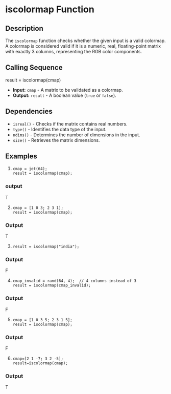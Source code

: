 # iscolormap Function

## Description
The `iscolormap` function checks whether the given input is a valid colormap. A colormap is considered valid if it is a numeric, real, floating-point matrix with exactly 3 columns, representing the RGB color components.

## Calling Sequence
result = iscolormap(cmap)

- **Input:** `cmap` - A matrix to be validated as a colormap.
- **Output:** `result` - A boolean value (`true` or `false`).


## Dependencies
- `isreal()` - Checks if the matrix contains real numbers.
- `type()` - Identifies the data type of the input.
- `ndims()` - Determines the number of dimensions in the input.
- `size()` - Retrieves the matrix dimensions.


## Examples

1.     cmap = jet(64);
       result = iscolormap(cmap);  
### output
T

2.     cmap = [1 0 3; 2 3 1];
       result = iscolormap(cmap);
### Output
T

3.     result = iscolormap("india"); 
### Output
F


4.     cmap_invalid = rand(64, 4);  // 4 columns instead of 3
       result = iscolormap(cmap_invalid);  
### Output
F

5.     cmap = [1 0 3 5; 2 3 1 5];
       result = iscolormap(cmap);
### Output
F

6.     cmap=[2 1 -7; 3 2 -5];
       result=iscolormap(cmap);
### Output
T
